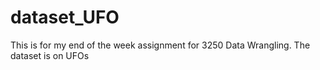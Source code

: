 # dataset_UFO
This is for my end of the week assignment for 3250 Data Wrangling. The dataset is on UFOs
